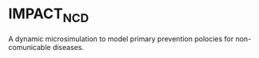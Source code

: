 IMPACT<sub>**NCD**</sub>
=========
A dynamic microsimulation to model primary prevention polocies for non-comunicable diseases.
